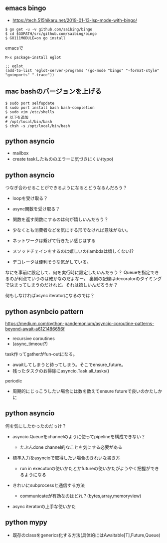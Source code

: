 ## emacs bingo

- https://tech.515hikaru.net/2019-01-13-lsp-mode-with-bingo/

```console
$ go get -u -v github.com/saibing/bingo
$ cd $GOPATH/src/github.com/saibing/bingo
$ GO111MODULE=on go install
```

emacsで

```
M-x package-install eglot

;; eglot
(add-to-list 'eglot-server-programs '(go-mode "bingo" "-format-style" "goimports" "-trace"))
```

## mac bashのバージョンを上げる

```console
$ sudo port selfupdate
$ sudo port install bash bash-completion
$ sudo vim /etc/shells
# 以下を追加
# /opt/local/bin/bash
$ chsh -s /opt/local/bin/bash
```

## python asyncio

- mailbox
- create taskしたもののエラーに気づきにくい(typo)

## python asyncio

つなぎ合わせることができるようになるとどうなるんだろう？
- loopを受け取る？
- async関数を受け取る？
- 関数を返す関数にするのは何が嬉しいんだろう？
- 少なくとも消費者などを気にする形でなければ意味がない。

- ネットワークは繋げて行きたい感じはする
- メソッドチェインをするのは嬉しいの(lambdaは嬉しくない)?
- デコレータは便利そうな気がしている。

なにを事前に設定して、何を実行時に設定したいんだろう？
Queueを指定できるのが利点ていうのは確かなのだよなー。
裏側の配線はdecoratorのタイミングで決まってしまうのだけれど。それは嬉しいんだろうか？

何もしなければasync iteratorになるのでは？

## python asynbcio pattern

https://medium.com/python-pandemonium/asyncio-coroutine-patterns-beyond-await-a6121486656f

- recursive coroutines
- (async_timeout?)

task作ってgatherがfun-outになる。

- awaitしてしまうと待ってしまう。そこでensure_future。
- 残ったタスクのお掃除にasyncio.Task.all_tasks()

periodic

- 周期的にじっこうしたい場合には数を数えてensure futureで良いのかたしかに

## python asyncio

何を気にしたかったのだっけ？

- asyncio.Queueをchannelのように使ってpipelineを構成できない？

  - たぶんdone channel的なことを気にする必要がある

- 標準入力をasyncioで取得したい場合のきれいな書き方

  - run in executorの使いかたとかfutureの使いかたがようやく把握ができるようになる

- きれいにsubprocessと通信する方法

  - communicateが有効なのはどれ？(bytes,array,memoryview)

- async iteratorの上手な使いかた

## python mypy

- 既存のclassをgenerics化する方法(具体的にはAwaitable[T],Future,Queue)
